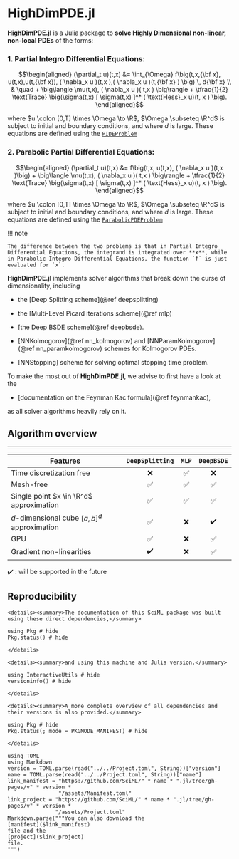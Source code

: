 # HighDimPDE.jl

**HighDimPDE.jl** is a Julia package to **solve Highly Dimensional non-linear, non-local PDEs** of the forms:

### 1. Partial Integro Differential Equations:

```math
\begin{aligned}
    (\partial_t u)(t,x) &= \int_{\Omega} f\big(t,x,{\bf x}, u(t,x),u(t,{\bf x}), ( \nabla_x u )(t,x ),( \nabla_x u )(t,{\bf x} ) \big) \, d{\bf x} \\
    & \quad + \big\langle \mu(t,x), ( \nabla_x u )( t,x ) \big\rangle + \tfrac{1}{2} \text{Trace} \big(\sigma(t,x) [ \sigma(t,x) ]^* ( \text{Hess}_x u)(t, x ) \big).
\end{aligned}
```

where $u \colon [0,T] \times \Omega \to \R$, $\Omega \subseteq \R^d$ is subject to initial and boundary conditions, and where $d$ is large. These equations are defined using the [`PIDEProblem`](@ref)

### 2. Parabolic Partial Differential Equations:

```math
\begin{aligned}
    (\partial_t u)(t,x) &=  f\big(t,x, u(t,x), ( \nabla_x u )(t,x )\big) 
    + \big\langle \mu(t,x), ( \nabla_x u )( t,x ) \big\rangle + \tfrac{1}{2} \text{Trace} \big(\sigma(t,x) [ \sigma(t,x) ]^* ( \text{Hess}_x u)(t, x ) \big).
\end{aligned}
```

where $u \colon [0,T] \times \Omega \to \R$, $\Omega \subseteq \R^d$ is subject to initial and boundary conditions, and where $d$ is large. These equations are defined using the [`ParabolicPDEProblem`](@ref)

!!! note
    
    The difference between the two problems is that in Partial Integro Differential Equations, the integrand is integrated over **x**, while in Parabolic Integro Differential Equations, the function `f` is just evaluated for `x`.

**HighDimPDE.jl** implements solver algorithms that break down the curse of dimensionality, including

  - the [Deep Splitting scheme](@ref deepsplitting)

  - the [Multi-Level Picard iterations scheme](@ref mlp)
  - [the Deep BSDE scheme](@ref deepbsde).
  - [NNKolmogorov](@ref nn_kolmogorov) and [NNParamKolmogorov](@ref nn_paramkolmogorov) schemes for Kolmogorov PDEs.
  - [NNStopping] scheme for solving optimal stopping time problem.

To make the most out of **HighDimPDE.jl**, we advise to first have a look at the

  - [documentation on the Feynman Kac formula](@ref feynmankac),

as all solver algorithms heavily rely on it.

## Algorithm overview

* * *

Features  |    `DeepSplitting`   | `MLP`     | `DeepBSDE` |
----------|:----------------------:|:------------:|:--------:
Time discretization free|  ❌ | ✅ |   ❌ |
Mesh-free       | ✅ |   ✅ |   ✅ |
Single point $x \in \R^d$ approximation| ✅  |  ✅ | ✅ |
$d$-dimensional cube $[a,b]^d$ approximation| ✅   | ❌ | ✔️ |
GPU | ✅ |  ❌ | ✅ |
Gradient non-linearities  | ✔️|  ❌ | ✅ |

✔️ : will be supported in the future

## Reproducibility

```@raw html
<details><summary>The documentation of this SciML package was built using these direct dependencies,</summary>
```

```@example
using Pkg # hide
Pkg.status() # hide
```

```@raw html
</details>
```

```@raw html
<details><summary>and using this machine and Julia version.</summary>
```

```@example
using InteractiveUtils # hide
versioninfo() # hide
```

```@raw html
</details>
```

```@raw html
<details><summary>A more complete overview of all dependencies and their versions is also provided.</summary>
```

```@example
using Pkg # hide
Pkg.status(; mode = PKGMODE_MANIFEST) # hide
```

```@raw html
</details>
```

```@eval
using TOML
using Markdown
version = TOML.parse(read("../../Project.toml", String))["version"]
name = TOML.parse(read("../../Project.toml", String))["name"]
link_manifest = "https://github.com/SciML/" * name * ".jl/tree/gh-pages/v" * version *
                "/assets/Manifest.toml"
link_project = "https://github.com/SciML/" * name * ".jl/tree/gh-pages/v" * version *
               "/assets/Project.toml"
Markdown.parse("""You can also download the
[manifest]($link_manifest)
file and the
[project]($link_project)
file.
""")
```
